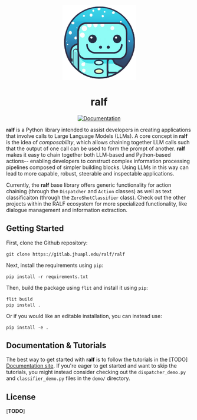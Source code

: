 
<div align="center">
<img alt="ralf_logo" src="assets/ralf_logo_v1.png" width="200">

# ralf

[![Documentation](https://readthedocs.org/projects/ralf-jhuapl/badge/?version=latest)](https://mmaction2.readthedocs.io/en/latest/)
</div>

**ralf** is a Python library intended to assist developers in creating applications
that involve calls to Large Language Models (LLMs). A core concept in **ralf** is the idea of *composability*,
which allows chaining together LLM calls such that the output of one call can be
used to form the prompt of another. **ralf** makes it easy to chain together both
LLM-based and Python-based actions-- enabling developers to construct complex 
information processing pipelines composed of simpler building blocks. Using LLMs
in this way can lead to more capable, robust, steerable and inspectable applications.

Currently, the **ralf** base library offers generic functionality for action chaining
(through the ``Dispatcher`` and ``Action`` classes) as well as text classificaiton
(through the ``ZeroShotClassifier`` class). Check out the other projects within
the RALF ecosystem for more specialized functionality, like dialogue management 
and information extraction.



## Getting Started

First, clone the Github repository:

    git clone https://gitlab.jhuapl.edu/ralf/ralf

Next, install the requirements using ``pip``:
   
    pip install -r requirements.txt

Then, build the package using ``flit`` and install it using ``pip``:

    flit build
    pip install .

Or if you would like an editable installation, you can instead use:

    pip install -e .

## Documentation & Tutorials
The best way to get started with **ralf** is to follow the tutorials in the [TODO] [Documentation site](https://google.com). If you're eager to get started and want to skip the tutorials, you might instead consider checking out the `dispatcher_demo.py` and `classifier_demo.py` files in the `demo/` directory.

## License
[**TODO**]
